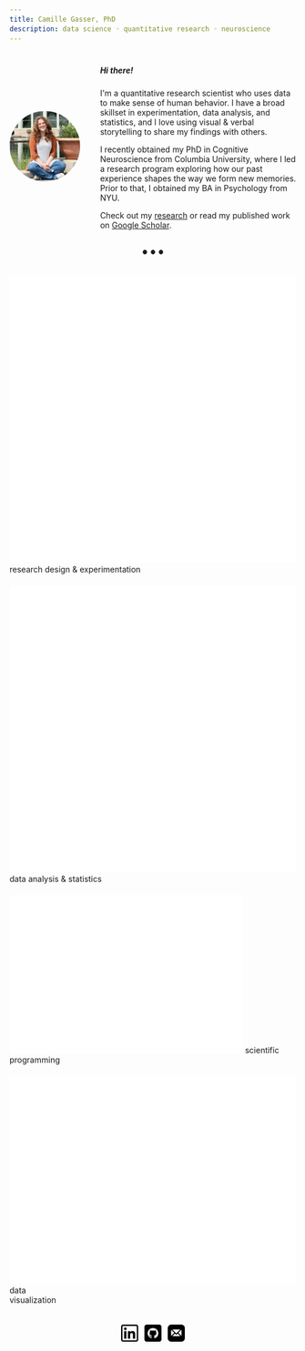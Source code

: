 ```yaml
---
title: Camille Gasser, PhD
description: data science ◦ quantitative research ◦ neuroscience
---
```


<div style="display: flex; gap: 35px; margin-top: 20px">
  <div style="flex: 0.9; display: flex; justify-content: center; align-items: center;">
    <img src="/images/personal_pic.jpg", style="border-radius:50%">
  </div>

  <div style="flex: 2.5; display: flex; justify-content: center; align-items: center; text-align: left;">
    <div style="width:100%">
  <h5>Hi there!</h5>
  I'm a quantitative research scientist who uses data to make sense of human behavior. I have a broad skillset in experimentation, data analysis, and statistics, and I love using visual & verbal storytelling to share my findings with others.
  
  I recently obtained my PhD in Cognitive Neuroscience from Columbia University, where I led a research program exploring how our past experience shapes the way we form new memories. Prior to that, I obtained my BA in Psychology from NYU.
  
  Check out my <a href="/research">research</a> or read my published work on <a href="https://scholar.google.com/citations?user=Oe-XxKsAAAAJ" target="_blank">Google Scholar</a>.
    </div>
  </div>
</div>

<div style="text-align: center; margin-top: 15px; margin-bottom: 25px;">
  <span style="font-size: 10px;">●&ensp;●&ensp;●</span>
</div>

<div style="display: flex; justify-content: center; align-items: top; flex-wrap: wrap; gap: 20px; padding-top: 10px; padding-bottom:35px">

  <div class="hover-box">
    <img src="/images/research_icon.png">
    <span>research design & experimentation</span>
  </div>
  
  <div class="hover-box">
    <img src="/images/datapoints_icon.png">
    data analysis & statistics
  </div>
  
  <div class="hover-box">
    <img src="/images/coding_icon.png">
    scientific programming
  </div>
  
  <div class="hover-box">
    <img src="/images/eye_icon.png">
    data<br>visualization
  </div>
</div>

 <div align="center">
 <a href="https://www.linkedin.com/in/camille-gasser-56266a161/" target="_blank"><img src="/images/linkedin_icon.png" style="width: 30px; height: auto"></a>&ensp;
 <a href="https://github.com/camillegasser" target="_blank"><img src="/images/github_icon.png" style="width: 30px; height: auto"></a>&ensp;
 <a href="mailto:ccgasser@gmail.com" target="_blank"><img src="/images/email_icon.png" style="width: 30px; height: auto"></a></div>
